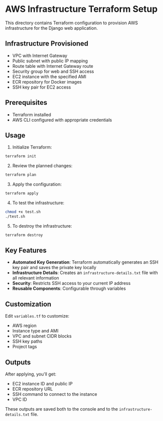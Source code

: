 # AWS Infrastructure Terraform Setup

This directory contains Terraform configuration to provision AWS infrastructure for the Django web application.

## Infrastructure Provisioned

- VPC with Internet Gateway
- Public subnet with public IP mapping
- Route table with Internet Gateway route
- Security group for web and SSH access
- EC2 instance with the specified AMI
- ECR repository for Docker images
- SSH key pair for EC2 access

## Prerequisites

- Terraform installed
- AWS CLI configured with appropriate credentials

## Usage

1. Initialize Terraform:

```bash
terraform init
```

2. Review the planned changes:

```bash
terraform plan
```

3. Apply the configuration:

```bash
terraform apply
```

4. To test the infrastructure:

```bash
chmod +x test.sh
./test.sh
```

5. To destroy the infrastructure:

```bash
terraform destroy
```

## Key Features

- **Automated Key Generation**: Terraform automatically generates an SSH key pair and saves the private key locally
- **Infrastructure Details**: Creates an `infrastructure-details.txt` file with all relevant information
- **Security**: Restricts SSH access to your current IP address
- **Reusable Components**: Configurable through variables

## Customization

Edit `variables.tf` to customize:

- AWS region
- Instance type and AMI
- VPC and subnet CIDR blocks
- SSH key paths
- Project tags

## Outputs

After applying, you'll get:
- EC2 instance ID and public IP
- ECR repository URL
- SSH command to connect to the instance
- VPC ID

These outputs are saved both to the console and to the `infrastructure-details.txt` file.
